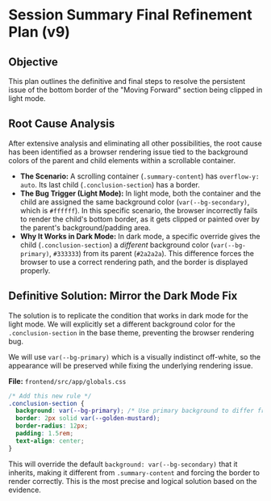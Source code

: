 # Session Summary Final Refinement Plan (v9)

## Objective
This plan outlines the definitive and final steps to resolve the persistent issue of the bottom border of the "Moving Forward" section being clipped in light mode.

## Root Cause Analysis
After extensive analysis and eliminating all other possibilities, the root cause has been identified as a browser rendering issue tied to the background colors of the parent and child elements within a scrollable container.

- **The Scenario:** A scrolling container (`.summary-content`) has `overflow-y: auto`. Its last child (`.conclusion-section`) has a border.
- **The Bug Trigger (Light Mode):** In light mode, both the container and the child are assigned the same background color (`var(--bg-secondary)`, which is `#ffffff`). In this specific scenario, the browser incorrectly fails to render the child's bottom border, as it gets clipped or painted over by the parent's background/padding area.
- **Why It Works in Dark Mode:** In dark mode, a specific override gives the child (`.conclusion-section`) a *different* background color (`var(--bg-primary)`, `#333333`) from its parent (`#2a2a2a`). This difference forces the browser to use a correct rendering path, and the border is displayed properly.

## Definitive Solution: Mirror the Dark Mode Fix
The solution is to replicate the condition that works in dark mode for the light mode. We will explicitly set a different background color for the `.conclusion-section` in the base theme, preventing the browser rendering bug.

We will use `var(--bg-primary)` which is a visually indistinct off-white, so the appearance will be preserved while fixing the underlying rendering issue.

**File:** `frontend/src/app/globals.css`

```css
/* Add this new rule */
.conclusion-section {
  background: var(--bg-primary); /* Use primary background to differ from parent */
  border: 2px solid var(--golden-mustard);
  border-radius: 12px;
  padding: 1.5rem;
  text-align: center;
}
```
This will override the default `background: var(--bg-secondary)` that it inherits, making it different from `.summary-content` and forcing the border to render correctly. This is the most precise and logical solution based on the evidence.